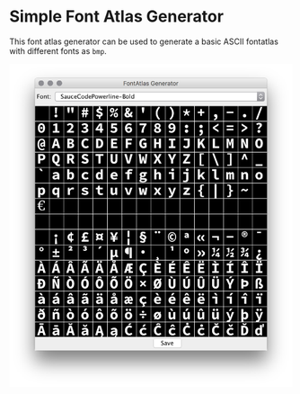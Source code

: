 Simple Font Atlas Generator
===========================

This font atlas generator can be used to generate a basic ASCII fontatlas with different fonts as `bmp`.

![screenshot.png](screenshot.png)
